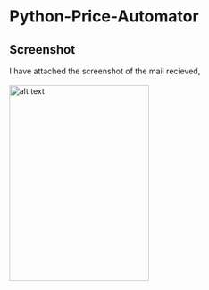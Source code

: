 # Python-Price-Automator

## Screenshot
I have attached the screenshot of the mail recieved,
<br><br><img src="https://user-images.githubusercontent.com/25447240/93555150-cc848600-f992-11ea-86a6-bd58fff52941.png" alt="alt text" width="250" height="350" class="center">
